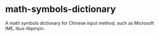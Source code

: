 # math-symbols-dictionary
A math symbols dictionary for Chinese input method, such as Microsoft IME, ibus-libpinyin.

